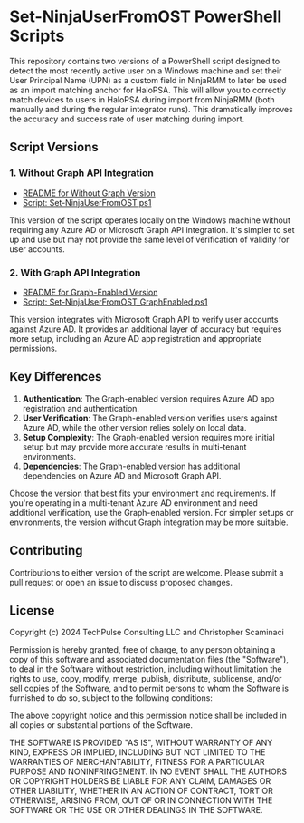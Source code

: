 # Set-NinjaUserFromOST PowerShell Scripts

This repository contains two versions of a PowerShell script designed to detect the most recently active user on a Windows machine and set their User Principal Name (UPN) as a custom field in NinjaRMM to later be used as an import matching anchor for HaloPSA. This will allow you to correctly match devices to users in HaloPSA during import from NinjaRMM (both manually and during the regular integrator runs). This dramatically improves the accuracy and success rate of user matching during import.

## Script Versions

### 1. Without Graph API Integration

- [README for Without Graph Version](Without_Graph\README_WithoutGraph.md)
- [Script: Set-NinjaUserFromOST.ps1](Without_Graph\Set-NinjaUserFromOST.ps1)

This version of the script operates locally on the Windows machine without requiring any Azure AD or Microsoft Graph API integration. It's simpler to set up and use but may not provide the same level of verification of validity for user accounts.

### 2. With Graph API Integration

- [README for Graph-Enabled Version](With_Graph\README_GraphEnabled.md)
- [Script: Set-NinjaUserFromOST_GraphEnabled.ps1](With_Graph\Set-NinjaUserFromOST_GraphEnabled.ps1)

This version integrates with Microsoft Graph API to verify user accounts against Azure AD. It provides an additional layer of accuracy but requires more setup, including an Azure AD app registration and appropriate permissions.

## Key Differences

1. **Authentication**: The Graph-enabled version requires Azure AD app registration and authentication.
2. **User Verification**: The Graph-enabled version verifies users against Azure AD, while the other version relies solely on local data.
3. **Setup Complexity**: The Graph-enabled version requires more initial setup but may provide more accurate results in multi-tenant environments.
4. **Dependencies**: The Graph-enabled version has additional dependencies on Azure AD and Microsoft Graph API.

Choose the version that best fits your environment and requirements. If you're operating in a multi-tenant Azure AD environment and need additional verification, use the Graph-enabled version. For simpler setups or environments, the version without Graph integration may be more suitable.

## Contributing

Contributions to either version of the script are welcome. Please submit a pull request or open an issue to discuss proposed changes.

## License

Copyright (c) 2024 TechPulse Consulting LLC and Christopher Scaminaci

Permission is hereby granted, free of charge, to any person obtaining a copy
of this software and associated documentation files (the "Software"), to deal
in the Software without restriction, including without limitation the rights
to use, copy, modify, merge, publish, distribute, sublicense, and/or sell
copies of the Software, and to permit persons to whom the Software is
furnished to do so, subject to the following conditions:

The above copyright notice and this permission notice shall be included in all
copies or substantial portions of the Software.

THE SOFTWARE IS PROVIDED "AS IS", WITHOUT WARRANTY OF ANY KIND, EXPRESS OR
IMPLIED, INCLUDING BUT NOT LIMITED TO THE WARRANTIES OF MERCHANTABILITY,
FITNESS FOR A PARTICULAR PURPOSE AND NONINFRINGEMENT. IN NO EVENT SHALL THE
AUTHORS OR COPYRIGHT HOLDERS BE LIABLE FOR ANY CLAIM, DAMAGES OR OTHER
LIABILITY, WHETHER IN AN ACTION OF CONTRACT, TORT OR OTHERWISE, ARISING FROM,
OUT OF OR IN CONNECTION WITH THE SOFTWARE OR THE USE OR OTHER DEALINGS IN THE
SOFTWARE.